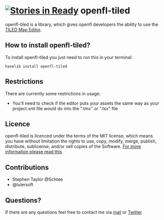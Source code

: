 [![Stories in Ready](https://badge.waffle.io/kasoki/openfl-tiled.png?label=ready)](http://waffle.io/kasoki/openfl-tiled)
openfl-tiled
=========

openfl-tiled is a library, which gives openfl developers the ability to use the [TILED Map Editor](http://www.mapeditor.org/).

How to install openfl-tiled?
--------------------------

To install openfl-tiled you just need to run this in your terminal:

	haxelib install openfl-tiled


Restrictions
-----------------

There are currently some restrictions in usage:

- You'll need to check if the editor puts your assets the same way as your project.xml file would do into the ".tmx" or ".tsx" file

Licence
----------------

openfl-tiled is licenced under the terms of the MIT license, which means you have without limitation the rights to use, copy, modify, merge, publish, distribute, sublicense, and/or sell copies of the Software. [For more information please read this](http://opensource.org/licenses/MIT)

Contributions
---------------

* Stephen Taylor @Schtee
* @lulersoft

Questions?
-----------------

If there are any questions feel free to contact me via [mail](mailto:ikasoki@gmail.com) or [Twitter](https://twitter.com/Kasoki)
